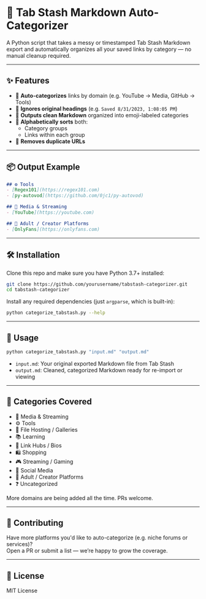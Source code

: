 # 🧠 Tab Stash Markdown Auto-Categorizer

A Python script that takes a messy or timestamped Tab Stash Markdown export and automatically organizes all your saved links by category — no manual cleanup required.

---

## ✨ Features

- 📂 **Auto-categorizes** links by domain (e.g. YouTube → Media, GitHub → Tools)
- 🧹 **Ignores original headings** (e.g. `Saved 8/31/2023, 1:08:05 PM`)
- 📑 **Outputs clean Markdown** organized into emoji-labeled categories
- 🔢 **Alphabetically sorts** both:
  - Category groups
  - Links within each group
- 🚫 **Removes duplicate URLs**

---

## 📦 Output Example

```markdown
## ⚙️ Tools
- [Regex101](https://regex101.com)
- [py-autovod](https://github.com/0jc1/py-autovod)

## 🎥 Media & Streaming
- [YouTube](https://youtube.com)

## 🔞 Adult / Creator Platforms
- [OnlyFans](https://onlyfans.com)
```

---

## 🛠️ Installation

Clone this repo and make sure you have Python 3.7+ installed:

```bash
git clone https://github.com/yourusername/tabstash-categorizer.git
cd tabstash-categorizer
```

Install any required dependencies (just `argparse`, which is built-in):

```bash
python categorize_tabstash.py --help
```

---

## 🚀 Usage

```bash
python categorize_tabstash.py "input.md" "output.md"
```

- `input.md`: Your original exported Markdown file from Tab Stash
- `output.md`: Cleaned, categorized Markdown ready for re-import or viewing

---

## 🧠 Categories Covered

- 🎥 Media & Streaming
- ⚙️ Tools
- 📂 File Hosting / Galleries
- 📚 Learning
- 📌 Link Hubs / Bios
- 🛍️ Shopping
- 🎮 Streaming / Gaming
- 📱 Social Media
- 🔞 Adult / Creator Platforms
- ❓ Uncategorized

More domains are being added all the time. PRs welcome.

---

## 🤝 Contributing

Have more platforms you'd like to auto-categorize (e.g. niche forums or services)?  
Open a PR or submit a list — we’re happy to grow the coverage.

---

## 📄 License

MIT License
